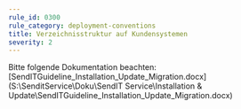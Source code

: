 ```yaml
---
rule_id: 0300
rule_category: deployment-conventions
title: Verzeichnisstruktur auf Kundensystemen
severity: 2
---
```

Bitte folgende Dokumentation beachten:
[SendITGuideline_Installation_Update_Migration.docx](S:\SenditService\Doku\SendIT Service\Installation & Update\SendITGuideline_Installation_Update_Migration.docx)
